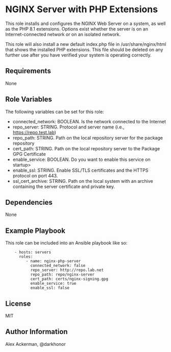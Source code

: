 NGINX Server with PHP Extensions
================================

This role installs and configures the NGINX Web Server on a system, as well as the PHP 8.1 extensions.  Options exist whether the server is on an Internet-connected network or on an isolated network.

This role will also install a new default index.php file in /usr/share/nginx/html that shows the installed PHP extensions.
This file should be deleted on any further use after you have verified your system is operating correctly.

Requirements
------------

None

Role Variables
--------------

The following variables can be set for this role:

* connected_network: BOOLEAN.  Is the network connected to the Internet
* repo_server: STRING.  Protocol and server name (i.e., https://repo.test.lab)
* repo_path: STRING.  Path on the local repository server for the package repository
* cert_path: STRING.  Path on the local repository server to the Package GPG Certificate
* enable_service: BOOLEAN.  Do you want to enable this service on startup>
* enable_ssl: STRING.  Enable SSL/TLS certificates and the HTTPS protocol on port 443.
* ssl_cert_archive: STRING.  Path on the local system with an archive containing the server certificate and private key.

Dependencies
------------

None

Example Playbook
----------------

This role can be included into an Ansible playbook like so:

```
    - hosts: servers
      roles:
         - name: nginx-php-server
           connected_network: false
           repo_server: http://repo.lab.net
           repo_path: repo/nginx-server
           cert_path: certs/nginx-signing.gpg
           enable_service: true
           enable_ssl: false
```


License
-------

MIT

Author Information
------------------

Alex Ackerman, @darkhonor
